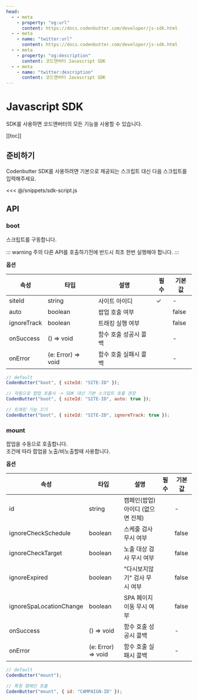 ```yaml
---
head:
  - - meta
    - property: "og:url"
      content: https://docs.codenbutter.com/developer/js-sdk.html
  - - meta
    - name: "twitter:url"
      content: https://docs.codenbutter.com/developer/js-sdk.html
  - - meta
    - property: "og:description"
      content: 코드앤버터 Javascript SDK
  - - meta
    - name: "twitter:description"
      content: 코드앤버터 Javascript SDK
---
```


# Javascript SDK

SDK를 사용하면 코드앤버터의 모든 기능을 사용할 수 있습니다.

[[toc]]

## 준비하기

Codenbutter SDK를 사용하려면 기본으로 제공되는 스크립트 대신 다음 스크립트를 입력해주세요.

<<< @/snippets/sdk-script.js

## API

### boot

스크립트를 구동합니다.

::: warning 주의
다른 API를 호출하기전에 반드시 최초 한번 실행해야 합니다.
:::

**옵션**

<div class="table-wrapper">

| 속성        | 타입               | 설명                  | 필수 | 기본값 |
| ----------- | ------------------ | --------------------- | ---- | ------ |
| siteId      | string             | 사이트 아이디         | ✓    | -      |
| auto        | boolean            | 팝업 호출 여부        |      | false  |
| ignoreTrack | boolean            | 트래킹 실행 여부      |      | false  |
| onSuccess   | () => void         | 함수 호출 성공시 콜백 |      | -      |
| onError     | (e: Error) => void | 함수 호출 실패시 콜백 |      | -      |

</div>

```js
// default
CodenButter("boot", { siteId: "SITE-ID" });

// 자동으로 팝업 호출시 -> SDK 대신 기본 스크립트 호출 권장
CodenButter("boot", { siteId: "SITE-ID", auto: true });

// 트래킹 기능 끄기
CodenButter("boot", { siteId: "SITE-ID", ignoreTrack: true });
```

### mount

팝업을 수동으로 호출합니다.  
조건에 따라 팝업을 노출/비노출할때 사용합니다.

**옵션**

<div class="table-wrapper">

| 속성                    | 타입               | 설명                              | 필수 | 기본값 |
| ----------------------- | ------------------ | --------------------------------- | ---- | ------ |
| id                      | string             | 캠페인(팝업) 아이디 (없으면 전체) |      | -      |
| ignoreCheckSchedule     | boolean            | 스케줄 검사 무시 여부             |      | false  |
| ignoreCheckTarget       | boolean            | 노출 대상 검사 무시 여부          |      | false  |
| ignoreExpired           | boolean            | "다시보지않기" 검사 무시 여부     |      | false  |
| ignoreSpaLocationChange | boolean            | SPA 페이지 이동 무시 여부         |      | false  |
| onSuccess               | () => void         | 함수 호출 성공시 콜백             |      | -      |
| onError                 | (e: Error) => void | 함수 호출 실패시 콜백             |      | -      |

</div>

```js
// default
CodenButter("mount");

// 특정 캠페인 호출
CodenButter("mount", { id: "CAMPAIGN-ID" });
```
